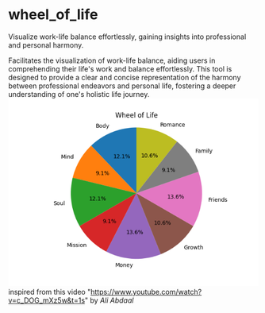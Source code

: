 # wheel_of_life
Visualize work-life balance effortlessly, gaining insights into professional and personal harmony.


Facilitates the visualization of work-life balance, aiding users in comprehending their life's work and balance effortlessly. This tool is designed to provide a clear and concise representation of the harmony between professional endeavors and personal life, fostering a deeper understanding of one's holistic life journey.
![example](Figure_2.png)
<br>
inspired from this video "https://www.youtube.com/watch?v=c_DOG_mXz5w&t=1s" by *Ali Abdaal*